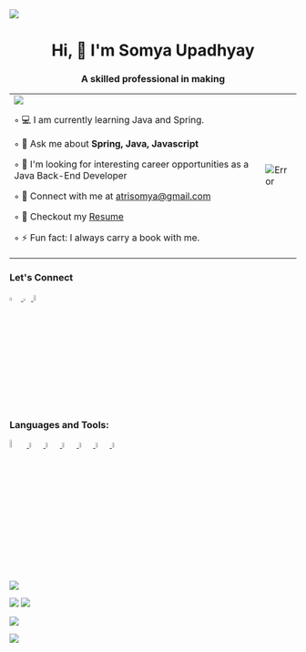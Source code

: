 
<!--
**atrisomya/atrisomya** is a ✨ _special_ ✨ repository because its `README.md` (this file) appears on your GitHub profile.

Here are some ideas to get you started: -->
<!-- <div id="header" align="center">
 <img src = "https://api.products.aspose.app/slides/api/Common/DownloadFile/90a9922e-ec5c-4c03-9d2b-9c6ffa0ad3b8?file=result.gif"> 
        <img src = "https://static.wixstatic.com/media/64d7d4_dd575010e54a4eaa8d627a2b448a9b82~mv2.png/v1/fill/w_684,h_528,al_c,q_90,usm_0.66_1.00_0.01,enc_auto/computer%20illustration.png" width = "20%">
<!--         <img src="https://cdni.iconscout.com/illustration/premium/thumb/female-developer-doing-programming-3839570-3202816.png" alt="Error"> -->
<!--         <h3>A skilled professional in making</h3> -->
<!--     </div> -->
<img src="https://im5.ezgif.com/tmp/ezgif-5-9d0d364883.gif" />
<div align="center">
 <h1>Hi, 👋 I'm Somya Upadhyay</h1>
<h3> A skilled professional in making </h3>
 </div>
<table> 
 <tr>
  <td> 
  <img src="https://komarev.com/ghpvc/?username=atrisomya&color=blueviolet&style=for-the-badge">
  <p>  ◦ 💻 I am currently learning Java and Spring.</p>
  <p>  ◦ 💭  Ask me about <b> Spring, Java, Javascript</b> </p>
  <p>  ◦ 🔭 I'm looking for interesting career opportunities as a Java Back-End Developer </p>
  <p>  ◦ 📧 Connect with me at  <a href="mailto:atrisomya@gmail.com"> atrisomya@gmail.com </a></p>
  <p>  ◦ 📄 Checkout my <a href="https://drive.google.com/file/d/1zNs5p_fSuewthjtj2X001pauDclCCbkI/view" > Resume</a></p>
  <p>  ◦ ⚡ Fun fact: I always carry a book with me. </p>
 </td>
 <td> 
   <img src="https://cdni.iconscout.com/illustration/premium/thumb/female-developer-doing-programming-3839570-3202816.png" alt="Error"> 
 </td>
 </tr>
</table>
<div> 
 <h3>Let's Connect</h3>
 <div>
  <a href="https://www.linkedin.com/in/100mya-upadhyay/"> <img src="https://www.freeiconspng.com/uploads/displaying-19-gallery-images-for-linkedin-logo-png-25.png" width="4%"> </a>
 <a href="https://leetcode.com/100mya_upadhyay/"> <img src="https://upload.wikimedia.org/wikipedia/commons/thumb/a/ab/LeetCode_logo_white_no_text.svg/1734px-LeetCode_logo_white_no_text.svg.png" width="2.7%"> </a>
 <a href="https://www.hackerrank.com/atrisomya"> <img src="https://sr-marketplace-prod.s3.amazonaws.com/wp-content/uploads/2015/08/HackerRank1.png" width="5%"> </a>
 </div>
</div>
<div>
 <h3>Languages and Tools: </h3>
  <div>
    <a href="https://www.java.com/en/"> <img src="https://cdn-icons-png.flaticon.com/512/226/226777.png" width="6%"> </a>
 <a href="https://www.w3.org/html/"> <img src="https://cdn-icons-png.flaticon.com/512/1532/1532556.png" width="5%"> </a>
 <a href="https://www.w3schools.com/css/"> <img src="https://ultimatecourses.com/assets/category/css-fcba6b473cb1125595dc28163be24eb673907258b5f6f6c82967a0587a9df20c.svg" width="5%"> </a>
   <a href="https://developer.mozilla.org/en-US/docs/Web/JavaScript"> <img src="https://upload.wikimedia.org/wikipedia/commons/6/6a/JavaScript-logo.png" width="5%"> </a>
 <a href="https://spring.io/"> <img src="https://cdn.freebiesupply.com/logos/large/2x/spring-3-logo-png-transparent.png" width="5%"> </a>
  <a href="https://www.mysql.com/"> <img src="https://www.freepnglogos.com/uploads/logo-mysql-png/logo-mysql-mysql-logo-png-images-are-download-crazypng-21.png" width="5%"> </a>
  <a href="https://git-scm.com/"> <img src="https://git-scm.com/images/logos/downloads/Git-Icon-1788C.png" width="5%"> </a>
<!--   <a href=""> <img src="" width="5%"> </a>
  <a href=""> <img src="" width="5%"> </a> -->
 </div>
 </div>
 <p></p>
 <p></p>
 <p></p>
 <div>
 <img src="https://github-readme-stats.vercel.app/api/top-langs/?username=atrisomya&layout=compact&theme=tokyonight&langs_count=7"/>
 </div>
 <p></p>
 <p></p>
 <p></p>
<div>
  <img src="https://github-readme-stats.vercel.app/api?username=atrisomya&show_icons=true&theme=tokyonight">
 <img src="https://github-readme-streak-stats.herokuapp.com/?user=atrisomya&theme=tokyonight"/>
 </div>
 <p></p>
 <p></p>
 <img src="https://github-readme-activity-graph.cyclic.app/graph?username=atrisomya&hide_border=false&theme=tokyo-night">
 <p></p>
 <img src="https://github.com/atrisomya/atrisomya/blob/output/github-contribution-grid-snake.gif">
